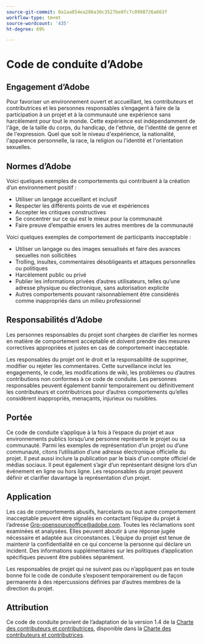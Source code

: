 ```yaml
---
source-git-commit: 0a1aa854ea286a30c3527be8fc7c0998726a663f
workflow-type: tm+mt
source-wordcount: '435'
ht-degree: 69%

---
```

# Code de conduite d’Adobe

## Engagement d’Adobe

Pour favoriser un environnement ouvert et accueillant, les contributeurs et contributrices et les personnes responsables s’engagent à faire de la participation à un projet et à la communauté une expérience sans harcèlement pour tout le monde. Cette expérience est indépendamment de l&#39;âge, de la taille du corps, du handicap, de l&#39;ethnie, de l&#39;identité de genre et de l&#39;expression. Quel que soit le niveau d&#39;expérience, la nationalité, l&#39;apparence personnelle, la race, la religion ou l&#39;identité et l&#39;orientation sexuelles.

## Normes d’Adobe

Voici quelques exemples de comportements qui contribuent à la création d’un environnement positif :

* Utiliser un langage accueillant et inclusif
* Respecter les différents points de vue et expériences
* Accepter les critiques constructives
* Se concentrer sur ce qui est le mieux pour la communauté
* Faire preuve d’empathie envers les autres membres de la communauté

Voici quelques exemples de comportement de participants inacceptable :

* Utiliser un langage ou des images sexualisés et faire des avances sexuelles non sollicitées
* Trolling, insultes, commentaires désobligeants et attaques personnelles ou politiques
* Harcèlement public ou privé
* Publier les informations privées d’autres utilisateurs, telles qu’une adresse physique ou électronique, sans autorisation explicite
* Autres comportements pouvant raisonnablement être considérés comme inappropriés dans un milieu professionnel

## Responsabilités d’Adobe

Les personnes responsables du projet sont chargées de clarifier les normes en matière de comportement acceptable et doivent prendre des mesures correctives appropriées et justes en cas de comportement inacceptable.

Les responsables du projet ont le droit et la responsabilité de supprimer, modifier ou rejeter les commentaires. Cette surveillance inclut les engagements, le code, les modifications de wiki, les problèmes ou d’autres contributions non conformes à ce code de conduite. Les personnes responsables peuvent également bannir temporairement ou définitivement les contributeurs et contributrices pour d’autres comportements qu’elles considèrent inappropriés, menaçants, injurieux ou nuisibles.

## Portée

Ce code de conduite s’applique à la fois à l’espace du projet et aux environnements publics lorsqu’une personne représente le projet ou sa communauté. Parmi les exemples de représentation d’un projet ou d’une communauté, citons l’utilisation d’une adresse électronique officielle du projet. Il peut aussi inclure la publication par le biais d&#39;un compte officiel de médias sociaux. Il peut également s’agir d’un représentant désigné lors d’un événement en ligne ou hors ligne. Les responsables du projet peuvent définir et clarifier davantage la représentation d’un projet.

## Application

Les cas de comportements abusifs, harcelants ou tout autre comportement inacceptable peuvent être signalés en contactant l’équipe du projet à l’adresse Grp-opensourceoffice@adobe.com. Toutes les réclamations sont examinées et analysées. Elles peuvent aboutir à une réponse jugée nécessaire et adaptée aux circonstances. L’équipe du projet est tenue de maintenir la confidentialité en ce qui concerne la personne qui déclare un incident. Des informations supplémentaires sur les politiques d’application spécifiques peuvent être publiées séparément.

Les responsables de projet qui ne suivent pas ou n’appliquent pas en toute bonne foi le code de conduite s’exposent temporairement ou de façon permanente à des répercussions définies par d’autres membres de la direction du projet.

## Attribution

Ce code de conduite provient de l’adaptation de la version 1.4 de la [Charte des contributeurs et contributrices](https://www.contributor-covenant.org/), disponible dans la [Charte des contributeurs et contributrices](https://www.contributor-covenant.org/version/1/4/code-of-conduct/).



